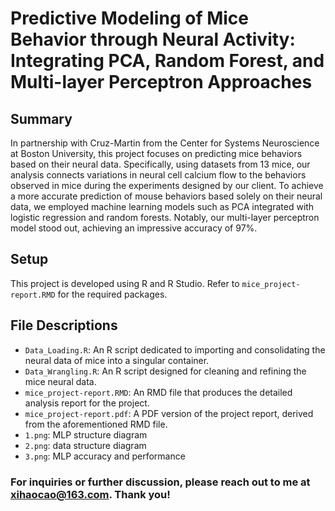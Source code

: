 # Predictive Modeling of Mice Behavior through Neural Activity: Integrating PCA, Random Forest, and Multi-layer Perceptron Approaches

## Summary
In partnership with Cruz-Martin from the Center for Systems Neuroscience at Boston University, this project focuses on 
predicting mice behaviors based on their neural data. Specifically, using datasets from 13 mice, our analysis connects
variations in neural cell calcium flow to the behaviors observed in mice during the experiments designed by our client.
To achieve a more accurate prediction of mouse behaviors based solely on their neural data, we employed machine learning
models such as PCA integrated with logistic regression and random forests. Notably, our multi-layer perceptron model stood
out, achieving an impressive accuracy of 97%.


## Setup
This project is developed using R and R Studio. Refer to `mice_project-report.RMD` for the required packages.


## File Descriptions
- `Data_Loading.R`: An R script dedicated to importing and consolidating the neural data of mice into a singular container.
- `Data_Wrangling.R`: An R script designed for cleaning and refining the mice neural data.
- `mice_project-report.RMD`: An RMD file that produces the detailed analysis report for the project.
- `mice_project-report.pdf`: A PDF version of the project report, derived from the aforementioned RMD file.
- `1.png`: MLP structure diagram
- `2.png`: data structure diagram
- `3.png`: MLP accuracy and performance


### For inquiries or further discussion, please reach out to me at [xihaocao@163.com](mailto:xihaocao@163.com). Thank you!
